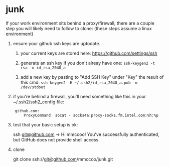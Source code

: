 junk
=========




If your work environment sits behind a proxy/firewall, there are a couple step you will likely need to follow to clone:
(these steps assume a linux environment)

1. ensure your github ssh keys are uptodate.
    1. your current keys are stored here: https://github.com/settings/ssh
    2. generate an ssh key if you don't alreay have one: 
        ```ssh-keygen2 -t rsa -o id_rsa_2048_a```

    3. add a new key by pasting to "Add SSH Key" under "Key" the result of this cmd: 
       ```ssh-keygen2 -H ~/.ssh2/id_rsa_2048_a.pub -o /dev/stdout```

2. if you're behind a firewall, you'll need something like this in your ~/.ssh2/ssh2_config file:

```
    github.com:
        ProxyCommand  socat - socks4a:proxy-socks.fm.intel.com:%h:%p
```

3) test that your basic setup is ok:

    ssh git@github.com
    -> Hi mmccoo! You've successfully authenticated, but GitHub does not provide shell access.

4) clone

    git clone ssh://git@github.com/mmccoo/junk.git

